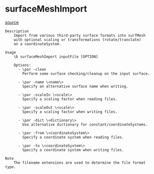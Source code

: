 # surfaceMeshImport

[source](github.com/OpenFOAM-jp/OpenFOAM-utilities-tutorials-jp/blob/master/v1906/surface/surfaceMeshImport/surfaceMeshImport.C/surfaceMeshImport.C)

```
Description
    Import from various third-party surface formats into surfMesh
    with optional scaling or transformations (rotate/translate)
    on a coordinateSystem.

Usage
    \b surfaceMeshImport inputFile [OPTION]

    Options:
      - \par -clean
        Perform some surface checking/cleanup on the input surface.

      - \par -name \<name\>
        Specify an alternative surface name when writing.

      - \par -scaleIn \<scale\>
        Specify a scaling factor when reading files.

      - \par -scaleOut \<scale\>
        Specify a scaling factor when writing files.

      - \par -dict \<dictionary\>
        Use alternative dictionary for constant/coordinateSystems.

      - \par -from \<coordinateSystem\>
        Specify a coordinate system when reading files.

      - \par -to \<coordinateSystem\>
        Specify a coordinate system when writing files.

Note
    The filename extensions are used to determine the file format type.


```

